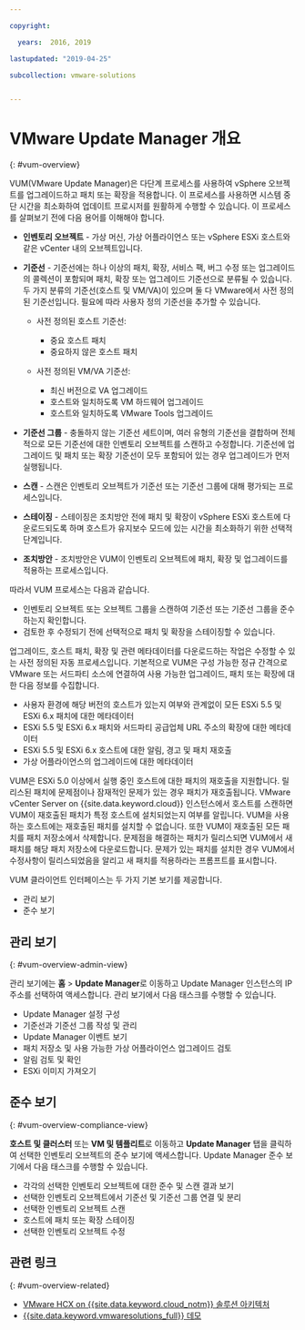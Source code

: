 ```yaml
---

copyright:

  years:  2016, 2019

lastupdated: "2019-04-25"

subcollection: vmware-solutions


---
```


# VMware Update Manager 개요
{: #vum-overview}

VUM(VMware Update Manager)은 다단계 프로세스를 사용하여 vSphere 오브젝트를 업그레이드하고 패치 또는 확장을 적용합니다. 이 프로세스를 사용하면 시스템 중단 시간을 최소화하여 업데이트 프로시저를 원활하게 수행할 수 있습니다. 이 프로세스를 살펴보기 전에 다음 용어를 이해해야 합니다.
* **인벤토리 오브젝트** - 가상 머신, 가상 어플라이언스 또는 vSphere ESXi 호스트와 같은 vCenter 내의 오브젝트입니다.
* **기준선** - 기준선에는 하나 이상의 패치, 확장, 서비스 팩, 버그 수정 또는 업그레이드의 콜렉션이 포함되며 패치, 확장 또는 업그레이드 기준선으로 분류될 수 있습니다. 두 가지 분류의 기준선(호스트 및 VM/VA)이 있으며 둘 다 VMware에서 사전 정의된 기준선입니다. 필요에 따라 사용자 정의 기준선을 추가할 수 있습니다.
  - 사전 정의된 호스트 기준선:
    - 중요 호스트 패치
    - 중요하지 않은 호스트 패치

  - 사전 정의된 VM/VA 기준선:
    - 최신 버전으로 VA 업그레이드
    - 호스트와 일치하도록 VM 하드웨어 업그레이드
    - 호스트와 일치하도록 VMware Tools 업그레이드

* **기준선 그룹** - 충돌하지 않는 기준선 세트이며, 여러 유형의 기준선을 결합하며 전체적으로 모든 기준선에 대한 인벤토리 오브젝트를 스캔하고 수정합니다. 기준선에 업그레이드 및 패치 또는 확장 기준선이 모두 포함되어 있는 경우 업그레이드가 먼저 실행됩니다.
* **스캔** - 스캔은 인벤토리 오브젝트가 기준선 또는 기준선 그룹에 대해 평가되는 프로세스입니다.
* **스테이징** - 스테이징은 조치방안 전에 패치 및 확장이 vSphere ESXi 호스트에 다운로드되도록 하며 호스트가 유지보수 모드에 있는 시간을 최소화하기 위한 선택적 단계입니다.
* **조치방안** - 조치방안은 VUM이 인벤토리 오브젝트에 패치, 확장 및 업그레이드를 적용하는 프로세스입니다.

따라서 VUM 프로세스는 다음과 같습니다.
* 인벤토리 오브젝트 또는 오브젝트 그룹을 스캔하여 기준선 또는 기준선 그룹을 준수하는지 확인합니다.
* 검토한 후 수정되기 전에 선택적으로 패치 및 확장을 스테이징할 수 있습니다.

업그레이드, 호스트 패치, 확장 및 관련 메타데이터를 다운로드하는 작업은 수정할 수 있는 사전 정의된 자동 프로세스입니다. 기본적으로 VUM은 구성 가능한 정규 간격으로 VMware 또는 서드파티 소스에 연결하여 사용 가능한 업그레이드, 패치 또는 확장에 대한 다음 정보를 수집합니다.

* 사용자 환경에 해당 버전의 호스트가 있는지 여부와 관계없이 모든 ESXi 5.5 및 ESXi 6.x 패치에 대한 메타데이터
* ESXi 5.5 및 ESXi 6.x 패치와 서드파티 공급업체 URL 주소의 확장에 대한 메타데이터
* ESXi 5.5 및 ESXi 6.x 호스트에 대한 알림, 경고 및 패치 재호출
* 가상 어플라이언스의 업그레이드에 대한 메타데이터

VUM은 ESXi 5.0 이상에서 실행 중인 호스트에 대한 패치의 재호출을 지원합니다. 릴리스된 패치에 문제점이나 잠재적인 문제가 있는 경우 패치가 재호출됩니다. VMware vCenter Server on {{site.data.keyword.cloud}} 인스턴스에서 호스트를 스캔하면 VUM이 재호출된 패치가 특정 호스트에 설치되었는지 여부를 알립니다. VUM을 사용하는 호스트에는 재호출된 패치를 설치할 수 없습니다. 또한 VUM이 재호출된 모든 패치를 패치 저장소에서 삭제합니다. 문제점을 해결하는 패치가 릴리스되면 VUM에서 새 패치를 해당 패치 저장소에 다운로드합니다. 문제가 있는 패치를 설치한 경우 VUM에서 수정사항이 릴리스되었음을 알리고 새 패치를 적용하라는 프롬프트를 표시합니다.

VUM 클라이언트 인터페이스는 두 가지 기본 보기를 제공합니다.
*	관리 보기
*	준수 보기

##	관리 보기
{: #vum-overview-admin-view}

관리 보기에는 **홈** > **Update Manager**로 이동하고 Update Manager 인스턴스의 IP 주소를 선택하여 액세스합니다. 관리 보기에서 다음 태스크를 수행할 수 있습니다.
*	Update Manager 설정 구성
*	기준선과 기준선 그룹 작성 및 관리
*	Update Manager 이벤트 보기
*	패치 저장소 및 사용 가능한 가상 어플라이언스 업그레이드 검토
*	알림 검토 및 확인
*	ESXi 이미지 가져오기

##	준수 보기
{: #vum-overview-compliance-view}

**호스트 및 클러스터** 또는 **VM 및 템플리트**로 이동하고 **Update Manager** 탭을 클릭하여 선택한 인벤토리 오브젝트의 준수 보기에 액세스합니다. Update Manager 준수 보기에서 다음 태스크를 수행할 수 있습니다.
*	각각의 선택한 인벤토리 오브젝트에 대한 준수 및 스캔 결과 보기
*	선택한 인벤토리 오브젝트에서 기준선 및 기준선 그룹 연결 및 분리
*	선택한 인벤토리 오브젝트 스캔
*	호스트에 패치 또는 확장 스테이징
*	선택한 인벤토리 오브젝트 수정

## 관련 링크
{: #vum-overview-related}

* [VMware HCX on {{site.data.keyword.cloud_notm}} 솔루션 아키텍처](/docs/services/vmwaresolutions/services?topic=vmware-solutions-hcx-archi-intro#hcx-archi-intro)
* [{{site.data.keyword.vmwaresolutions_full}} 데모](https://www.ibm.com/demos/collection/IBM-Cloud-for-VMware-Solutions/)
